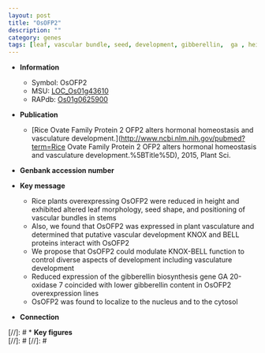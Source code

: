 ```yaml
---
layout: post
title: "OsOFP2"
description: ""
category: genes
tags: [leaf, vascular bundle, seed, development, gibberellin,  ga , height, nucleus, Gibberellin, GA, vascular development, gibberellin biosynthesis]
---
```


* **Information**  
    + Symbol: OsOFP2  
    + MSU: [LOC_Os01g43610](http://rice.plantbiology.msu.edu/cgi-bin/ORF_infopage.cgi?orf=LOC_Os01g43610)  
    + RAPdb: [Os01g0625900](http://rapdb.dna.affrc.go.jp/viewer/gbrowse_details/irgsp1?name=Os01g0625900)  

* **Publication**  
    + [Rice Ovate Family Protein 2 OFP2 alters hormonal homeostasis and vasculature development.](http://www.ncbi.nlm.nih.gov/pubmed?term=Rice Ovate Family Protein 2 OFP2 alters hormonal homeostasis and vasculature development.%5BTitle%5D), 2015, Plant Sci.

* **Genbank accession number**  

* **Key message**  
    + Rice plants overexpressing OsOFP2 were reduced in height and exhibited altered leaf morphology, seed shape, and positioning of vascular bundles in stems
    + Also, we found that OsOFP2 was expressed in plant vasculature and determined that putative vascular development KNOX and BELL proteins interact with OsOFP2
    + We propose that OsOFP2 could modulate KNOX-BELL function to control diverse aspects of development including vasculature development
    + Reduced expression of the gibberellin biosynthesis gene GA 20-oxidase 7 coincided with lower gibberellin content in OsOFP2 overexpression lines
    + OsOFP2 was found to localize to the nucleus and to the cytosol

* **Connection**  

[//]: # * **Key figures**  
[//]: # 
[//]: # 
